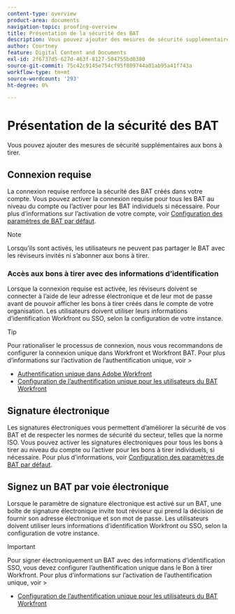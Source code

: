 ```yaml
---
content-type: overview
product-area: documents
navigation-topic: proofing-overview
title: Présentation de la sécurité des BAT
description: Vous pouvez ajouter des mesures de sécurité supplémentaires aux bons à tirer.
author: Courtney
feature: Digital Content and Documents
exl-id: 2f6737d5-627d-463f-8127-504755bd0380
source-git-commit: 75c42c9145e754cf95f809744a01ab95a41f743a
workflow-type: tm+mt
source-wordcount: '293'
ht-degree: 0%

---
```


# Présentation de la sécurité des BAT

Vous pouvez ajouter des mesures de sécurité supplémentaires aux bons à tirer.

## Connexion requise

La connexion requise renforce la sécurité des BAT créés dans votre compte. Vous pouvez activer la connexion requise pour tous les BAT au niveau du compte ou l’activer pour les BAT individuels si nécessaire. Pour plus d’informations sur l’activation de votre compte, voir [Configuration des paramètres de BAT par défaut](/help/quicksilver/administration-and-setup/manage-workfront/configure-proofing/configure-default-proof-settings.md).

>[!NOTE]
>
>Lorsqu’ils sont activés, les utilisateurs ne peuvent pas partager le BAT avec les réviseurs invités ni s’abonner aux bons à tirer.

### Accès aux bons à tirer avec des informations d’identification

Lorsque la connexion requise est activée, les réviseurs doivent se connecter à l’aide de leur adresse électronique et de leur mot de passe avant de pouvoir afficher les bons à tirer créés dans le compte de votre organisation. Les utilisateurs doivent utiliser leurs informations d’identification Workfront ou SSO, selon la configuration de votre instance.

>[!TIP]
>
>Pour rationaliser le processus de connexion, nous vous recommandons de configurer la connexion unique dans Workfront et Workfront BAT. Pour plus d’informations sur l’activation de l’authentification unique, voir >
>* [Authentification unique dans Adobe Workfront](../../../administration-and-setup/add-users/single-sign-on/single-sign-on.md)
>* [Configuration de l’authentification unique pour les utilisateurs du BAT Workfront](../../../workfront-proof/wp-acct-admin/account-settings/configure-sso-for-wp-users.md)
>


## Signature électronique

Les signatures électroniques vous permettent d’améliorer la sécurité de vos BAT et de respecter les normes de sécurité du secteur, telles que la norme ISO. Vous pouvez activer les signatures électroniques pour tous les bons à tirer au niveau du compte ou l’activer pour les bons à tirer individuels, si nécessaire. Pour plus d’informations, voir [Configuration des paramètres de BAT par défaut](/help/quicksilver/administration-and-setup/manage-workfront/configure-proofing/configure-default-proof-settings.md).

## Signez un BAT par voie électronique

Lorsque le paramètre de signature électronique est activé sur un BAT, une boîte de signature électronique invite tout réviseur qui prend la décision de fournir son adresse électronique et son mot de passe. Les utilisateurs doivent utiliser leurs informations d’identification Workfront ou SSO, selon la configuration de votre instance.

>[!IMPORTANT]
>
>Pour signer électroniquement un BAT avec des informations d’identification SSO, vous devez configurer l’authentification unique dans le Bon à tirer Workfront. Pour plus d’informations sur l’activation de l’authentification unique, voir >
>* [Configuration de l’authentification unique pour les utilisateurs du BAT Workfront](../../../workfront-proof/wp-acct-admin/account-settings/configure-sso-for-wp-users.md)
>

